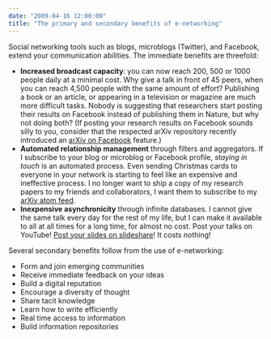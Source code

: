 ```yaml
---
date: "2009-04-16 12:00:00"
title: "The primary and secondary benefits of e-networking"
---
```




Social networking tools such as blogs, microblogs (Twitter), and Facebook, extend your communication abilities. The immediate benefits are threefold:

- __Increased broadcast capacity__: you can now reach 200, 500 or 1000 people daily at a minimal cost. Why give a talk in front of 45 peers, when you can reach 4,500 people with the same amount of effort? Publishing a book or an article, or appearing in a television or magazine are much more difficult tasks. Nobody is suggesting that researchers start posting their results on Facebook instead of publishing them in Nature, but why not doing both? (If posting your research results on Facebook sounds silly to you, consider that the respected arXiv repository recently introduced an [arXiv on Facebook](http://arxiv.org/help/facebook) feature.)
- __Automated relationship management__ through filters and aggregators. If I subscribe to your blog or microblog or Facebook profile, <em>staying in touch</em> is an automated process. Even sending Christmas cards to everyone in your network is starting to feel like an expensive and ineffective process. I no longer want to ship a copy of my research papers to my friends and collaborators, I want them to subscribe to my [arXiv atom feed](http://arxiv.org/a/Lemire_D_1.atom).
- __Inexpensive asynchronicity__ through infinite databases. I cannot give the same talk every day for the rest of my life, but I can make it available to all at all times for a long time, for almost no cost. Post your talks on YouTube! [Post your slides on slideshare](http://www.slideshare.net/lemire/slideshows)! It costs nothing!


Several secondary benefits follow from the use of e-networking:

- Form and join emerging communities
- Receive immediate feedback on your ideas
- Build a digital reputation
- Encourage a diversity of thought
- Share tacit knowledge
- Learn how to write efficiently
- Real time access to information
- Build information repositories


